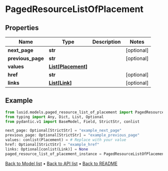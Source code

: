 # PagedResourceListOfPlacement

## Properties
Name | Type | Description | Notes
------------ | ------------- | ------------- | -------------
**next_page** | **str** |  | [optional] 
**previous_page** | **str** |  | [optional] 
**values** | [**List[Placement]**](Placement.md) |  | 
**href** | **str** |  | [optional] 
**links** | [**List[Link]**](Link.md) |  | [optional] 
## Example

```python
from lusid.models.paged_resource_list_of_placement import PagedResourceListOfPlacement
from typing import Any, Dict, List, Optional
from pydantic.v1 import BaseModel, Field, StrictStr, conlist

next_page: Optional[StrictStr] = "example_next_page"
previous_page: Optional[StrictStr] = "example_previous_page"
values: conlist(Placement) = # Replace with your value
href: Optional[StrictStr] = "example_href"
links: Optional[conlist(Link)] = None
paged_resource_list_of_placement_instance = PagedResourceListOfPlacement(next_page=next_page, previous_page=previous_page, values=values, href=href, links=links)

```

[Back to Model list](../README.md#documentation-for-models) &#8226; [Back to API list](../README.md#documentation-for-api-endpoints) &#8226; [Back to README](../README.md)

